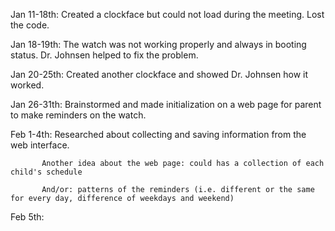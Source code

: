 Jan 11-18th: Created a clockface but could not load during the meeting. Lost the code.

Jan 18-19th: The watch was not working properly and always in booting status. Dr. Johnsen helped to fix the problem.

Jan 20-25th: Created another clockface and showed Dr. Johnsen how it worked.

Jan 26-31th: Brainstormed and made initialization on a web page for parent to make reminders on the watch.

Feb 1-4th: Researched about collecting and saving information from the web interface.

           Another idea about the web page: could has a collection of each child's schedule
           
           And/or: patterns of the reminders (i.e. different or the same for every day, difference of weekdays and weekend)
           
Feb 5th:
